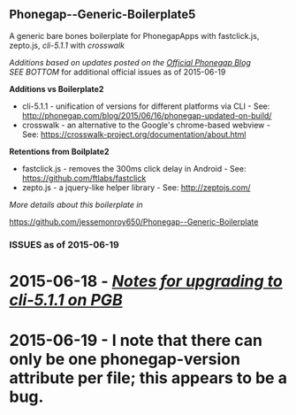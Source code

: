 ## Phonegap--Generic-Boilerplate5 ##
A generic bare bones boilerplate for PhonegapApps with fastclick.js, zepto.js, *cli-5.1.1* with *crosswalk*

*Additions based on updates posted on the [Official Phonegap Blog](http://phonegap.com/blog/2015/06/16/phonegap-updated-on-build/)*<br />
*SEE BOTTOM* for additional official issues as of 2015-06-19

**Additions vs Boilerplate2**

* cli-5.1.1 - unification of versions for different platforms via CLI - See: http://phonegap.com/blog/2015/06/16/phonegap-updated-on-build/
* crosswalk - an alternative to the Google's chrome-based webview - See: https://crosswalk-project.org/documentation/about.html

**Retentions from Boilplate2**

* fastclick.js - removes the 300ms click delay in Android - See: https://github.com/ftlabs/fastclick
* zepto.js - a jquery-like helper library - See: http://zeptojs.com/

*More details about this boilerplate in*

https://github.com/jessemonroy650/Phonegap--Generic-Boilerplate

### ISSUES as of 2015-06-19 ###

# 2015-06-18 - *[Notes for upgrading to cli-5.1.1 on PGB](http://community.phonegap.com/nitobi/topics/notes-for-upgrading-to-cli-5-1-1-on-pgb)*
# 2015-06-19 - I note that there can only be one phonegap-version attribute per file; this appears to be a bug.

